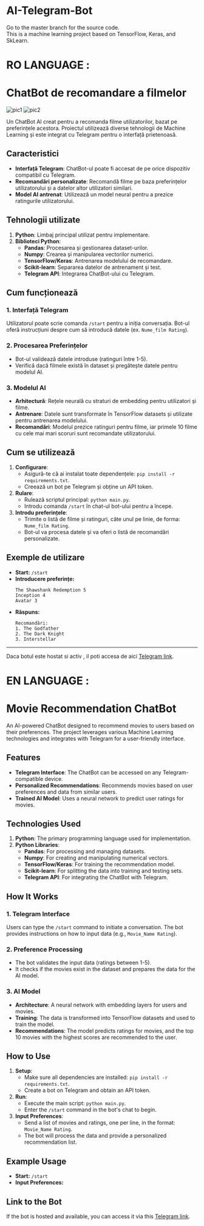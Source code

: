 # AI-Telegram-Bot
Go to the master branch for the source code.  
This is a machine learning project based on TensorFlow, Keras, and SkLearn.


# RO LANGUAGE :
# ChatBot de recomandare a filmelor

<img alt="pic1" src="https://github.com/user-attachments/assets/c9a81750-a63e-4326-b464-b61d7565b88b" />
<img alt="pic2" src="https://github.com/user-attachments/assets/2c1cd812-6e22-4086-9987-679a1ad2b79a" />

Un ChatBot AI creat pentru a recomanda filme utilizatorilor, bazat pe preferințele acestora. Proiectul utilizează diverse tehnologii de Machine Learning și este integrat cu Telegram pentru o interfață prietenoasă.

## Caracteristici
- **Interfață Telegram**: ChatBot-ul poate fi accesat de pe orice dispozitiv compatibil cu Telegram.
- **Recomandări personalizate**: Recomandă filme pe baza preferințelor utilizatorului și a datelor altor utilizatori similari.
- **Model AI antrenat**: Utilizează un model neural pentru a prezice ratingurile utilizatorului.

## Tehnologii utilizate
1. **Python**: Limbaj principal utilizat pentru implementare.
2. **Biblioteci Python**:
   - **Pandas**: Procesarea și gestionarea dataset-urilor.
   - **Numpy**: Crearea și manipularea vectorilor numerici.
   - **TensorFlow/Keras**: Antrenarea modelului de recomandare.
   - **Scikit-learn**: Separarea datelor de antrenament și test.
   - **Telegram API**: Integrarea ChatBot-ului cu Telegram.

## Cum funcționează
### 1. Interfață Telegram
Utilizatorul poate scrie comanda `/start` pentru a iniția conversația. Bot-ul oferă instrucțiuni despre cum să introducă datele (ex. `Nume_film Rating`).

### 2. Procesarea Preferințelor
- Bot-ul validează datele introduse (ratinguri între 1-5).
- Verifică dacă filmele există în dataset și pregătește datele pentru modelul AI.

### 3. Modelul AI
- **Arhitectură**: Rețele neurală cu straturi de embedding pentru utilizatori și filme.
- **Antrenare**: Datele sunt transformate în TensorFlow datasets și utilizate pentru antrenarea modelului.
- **Recomandări**: Modelul prezice ratinguri pentru filme, iar primele 10 filme cu cele mai mari scoruri sunt recomandate utilizatorului.

## Cum se utilizează
1. **Configurare**:
   - Asigură-te că ai instalat toate dependențele: `pip install -r requirements.txt`.
   - Creează un bot pe Telegram și obține un API token.
2. **Rulare**:
   - Rulează scriptul principal: `python main.py`.
   - Introdu comanda `/start` în chat-ul bot-ului pentru a începe.
3. **Introdu preferințele**:
   - Trimite o listă de filme și ratinguri, câte unul pe linie, de forma: `Nume_film Rating`.
   - Bot-ul va procesa datele și va oferi o listă de recomandări personalizate.

## Exemple de utilizare
- **Start:** `/start`
- **Introducere preferințe:**
  ```
  The Shawshank Redemption 5
  Inception 4
  Avatar 3
  ```
- **Răspuns:**
  ```
  Recomandări:
  1. The Godfather
  2. The Dark Knight
  3. Interstellar
  ```
---
Daca botul este hostat si activ , il poti accesa de aici [Telegram link](https://t.me/AI_OldMoviesBot).

# EN LANGUAGE : 
# Movie Recommendation ChatBot

An AI-powered ChatBot designed to recommend movies to users based on their preferences. The project leverages various Machine Learning technologies and integrates with Telegram for a user-friendly interface.

## Features
- **Telegram Interface**: The ChatBot can be accessed on any Telegram-compatible device.
- **Personalized Recommendations**: Recommends movies based on user preferences and data from similar users.
- **Trained AI Model**: Uses a neural network to predict user ratings for movies.

## Technologies Used
1. **Python**: The primary programming language used for implementation.
2. **Python Libraries**:
   - **Pandas**: For processing and managing datasets.
   - **Numpy**: For creating and manipulating numerical vectors.
   - **TensorFlow/Keras**: For training the recommendation model.
   - **Scikit-learn**: For splitting the data into training and testing sets.
   - **Telegram API**: For integrating the ChatBot with Telegram.

## How It Works
### 1. Telegram Interface
Users can type the `/start` command to initiate a conversation. The bot provides instructions on how to input data (e.g., `Movie_Name Rating`).

### 2. Preference Processing
- The bot validates the input data (ratings between 1-5).
- It checks if the movies exist in the dataset and prepares the data for the AI model.

### 3. AI Model
- **Architecture**: A neural network with embedding layers for users and movies.
- **Training**: The data is transformed into TensorFlow datasets and used to train the model.
- **Recommendations**: The model predicts ratings for movies, and the top 10 movies with the highest scores are recommended to the user.

## How to Use
1. **Setup**:
   - Make sure all dependencies are installed: `pip install -r requirements.txt`.
   - Create a bot on Telegram and obtain an API token.
2. **Run**:
   - Execute the main script: `python main.py`.
   - Enter the `/start` command in the bot's chat to begin.
3. **Input Preferences**:
   - Send a list of movies and ratings, one per line, in the format: `Movie_Name Rating`.
   - The bot will process the data and provide a personalized recommendation list.

## Example Usage
- **Start:** `/start`
- **Input Preferences:**

## Link to the Bot
If the bot is hosted and available, you can access it via this [Telegram link](https://t.me/AI_OldMoviesBot).


